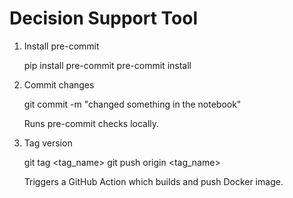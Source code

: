 # Decision Support Tool


1. Install pre-commit

    pip install pre-commit
    pre-commit install

2. Commit changes

    git commit -m "changed something in the notebook"
    
    Runs pre-commit checks locally.

3. Tag version

    git tag <tag_name>
    git push origin <tag_name>

    Triggers a GitHub Action which builds and push Docker image.

